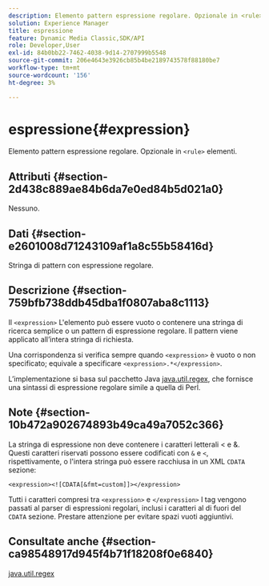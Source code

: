 ```yaml
---
description: Elemento pattern espressione regolare. Opzionale in <rule> elementi.
solution: Experience Manager
title: espressione
feature: Dynamic Media Classic,SDK/API
role: Developer,User
exl-id: 84b0bb22-7462-4038-9d14-2707999b5548
source-git-commit: 206e4643e3926cb85b4be2189743578f88180be7
workflow-type: tm+mt
source-wordcount: '156'
ht-degree: 3%

---
```


# espressione{#expression}

Elemento pattern espressione regolare. Opzionale in `<rule>` elementi.

## Attributi {#section-2d438c889ae84b6da7e0ed84b5d021a0}

Nessuno.

## Dati {#section-e2601008d71243109af1a8c55b58416d}

Stringa di pattern con espressione regolare.

## Descrizione {#section-759bfb738ddb45dba1f0807aba8c1113}

Il `<expression>` L&#39;elemento può essere vuoto o contenere una stringa di ricerca semplice o un pattern di espressione regolare. Il pattern viene applicato all’intera stringa di richiesta.

Una corrispondenza si verifica sempre quando `<expression>` è vuoto o non specificato; equivale a specificare `<expression>.*</expression>`.

L’implementazione si basa sul pacchetto Java [java.util.regex](https://www2.cs.duke.edu/csed/java/jdk1.4.2/docs/api/), che fornisce una sintassi di espressione regolare simile a quella di Perl.

## Note {#section-10b472a902674893b49ca49a7052c366}

La stringa di espressione non deve contenere i caratteri letterali &lt; e &amp;. Questi caratteri riservati possono essere codificati con `&` e `<`, rispettivamente, o l&#39;intera stringa può essere racchiusa in un XML `CDATA` sezione:

`<expression><![CDATA[&fmt=custom]]></expression>`

Tutti i caratteri compresi tra `<expression>` e `</expression>` I tag vengono passati al parser di espressioni regolari, inclusi i caratteri al di fuori del `CDATA` sezione. Prestare attenzione per evitare spazi vuoti aggiuntivi.

## Consultate anche {#section-ca98548917d945f4b71f18208f0e6840}

[java.util.regex](https://www2.cs.duke.edu/csed/java/jdk1.4.2/docs/api/)
